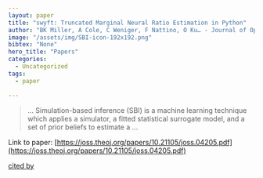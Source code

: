 ```yaml
---
layout: paper
title: "swyft: Truncated Marginal Neural Ratio Estimation in Python"
author: "BK Miller, A Cole, C Weniger, F Nattino, O Ku… - Journal of Open …, 2022 - joss.theoj.org"
image: "/assets/img/SBI-icon-192x192.png"
bibtex: "None"
hero_title: "Papers"
categories:
  - Uncategorized
tags:
  - paper

---
```

>… Simulation-based inference (SBI) is a machine learning technique which applies a simulator, a fitted statistical surrogate model, and a set of prior beliefs to estimate a …

Link to paper: [https://joss.theoj.org/papers/10.21105/joss.04205.pdf](https://joss.theoj.org/papers/10.21105/joss.04205.pdf)

[cited by](https://scholar.google.com/scholar?cites=2789752983513578176&as_sdt=5,44&sciodt=0,44&hl=en&num=20)
